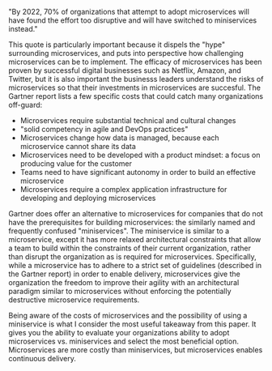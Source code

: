 "By 2022, 70% of organizations that attempt to adopt microservices will have found the effort too
disruptive and will have switched to miniservices instead."

This quote is particularly important because it dispels the "hype" surrounding microservices, and puts into perspective how challenging microservices can be to implement. The efficacy of microservices has been proven by successful digital businesses such as Netflix, Amazon, and Twitter, but it is also important the businesss leaders understand the risks of microservices so that their investments in microservices are succesful. The Gartner report lists a few specific costs that could catch many organizations off-guard:

 - Microservices require substantial technical and cultural changes
 - "solid competency in agile and DevOps practices"
 - Microservices change how data is managed, because each microservice cannot share its data
 - Microservices need to be developed with a product mindset: a focus on producing value for the customer
 - Teams need to have significant autonomy in order to build an effective microservice
 - Microservices require a complex application infrastructure for developing and deploying microservices
 
Gartner does offer an alternative to microservices for companies that do not have the prerequisites for building microservices: the similarly named and frequently confused "miniservices". The miniservice is similar to a microservice, except it has more relaxed architectural constraints that allow a team to build within the constraints of their current organization, rather than disrupt the organization as is required for microservices. Specifically, while a microservice has to adhere to a strict set of guidelines (described in the Gartner report) in order to enable delivery, microservices give the organization the freedom to improve their agility with an architectural paradigm similar to microservices without enforcing the potentially destructive microservice requirements.

Being aware of the costs of microservices and the possibility of using a miniservice is what I consider the most useful takeaway from this paper. It gives you the ability to evaluate your organizations ability to adopt microservices vs. miniservices and select the most beneficial option. Microservices are more costly than miniservices, but microservices enables continuous delivery.
